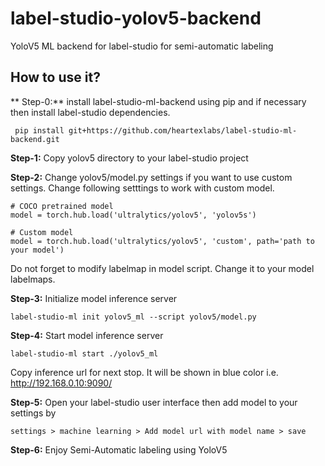 # label-studio-yolov5-backend
YoloV5 ML backend for label-studio for semi-automatic labeling

## How to use it?
**
Step-0:** install label-studio-ml-backend using pip and if necessary then install label-studio dependencies.
```
 pip install git+https://github.com/heartexlabs/label-studio-ml-backend.git
```

**Step-1:** Copy yolov5 directory to your label-studio project

**Step-2:** Change yolov5/model.py settings if you want to use custom settings. Change following setttings to work with custom model.
```
# COCO pretrained model
model = torch.hub.load('ultralytics/yolov5', 'yolov5s')

# Custom model
model = torch.hub.load('ultralytics/yolov5', 'custom', path='path to your model')
```

Do not forget to modify labelmap in model script. Change it to your model labelmaps.

**Step-3:** Initialize model inference server
```
label-studio-ml init yolov5_ml --script yolov5/model.py
```

**Step-4:**  Start model inference server
```
label-studio-ml start ./yolov5_ml
```
Copy inference url for next stop. It will be shown in blue color i.e. http://192.168.0.10:9090/


**Step-5:** Open your label-studio user interface then add model to your settings by

```settings > machine learning > Add model url with model name > save```

**Step-6:** Enjoy Semi-Automatic labeling using YoloV5

